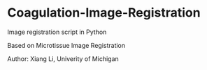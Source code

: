 # Coagulation-Image-Registration

Image registration script in Python

Based on Microtissue Image Registration

Author: Xiang Li, Univerity of Michigan

